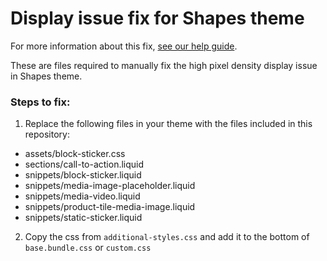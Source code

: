 # Display issue fix for Shapes theme

For more information about this fix, [see our help guide](https://help.switchthemes.co/updates/chrome-display-issue.html).

These are files required to manually fix the high pixel density display issue in Shapes theme.

### Steps to fix:

1. Replace the following files in your theme with the files included in this repository:
  - assets/block-sticker.css
  - sections/call-to-action.liquid
  - snippets/block-sticker.liquid
  - snippets/media-image-placeholder.liquid
  - snippets/media-video.liquid
  - snippets/product-tile-media-image.liquid
  - snippets/static-sticker.liquid

2. Copy the css from `additional-styles.css` and add it to the bottom of `base.bundle.css` or `custom.css`

